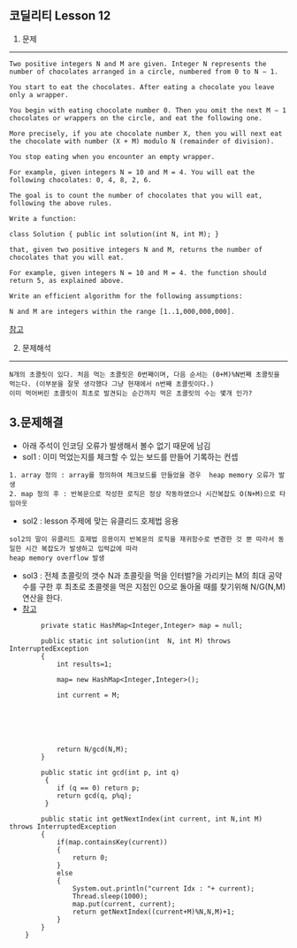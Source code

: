 코딜리티 Lesson 12
--- 
1. 문제
---

```
Two positive integers N and M are given. Integer N represents the number of chocolates arranged in a circle, numbered from 0 to N − 1.

You start to eat the chocolates. After eating a chocolate you leave only a wrapper.

You begin with eating chocolate number 0. Then you omit the next M − 1 chocolates or wrappers on the circle, and eat the following one.

More precisely, if you ate chocolate number X, then you will next eat the chocolate with number (X + M) modulo N (remainder of division).

You stop eating when you encounter an empty wrapper.

For example, given integers N = 10 and M = 4. You will eat the following chocolates: 0, 4, 8, 2, 6.

The goal is to count the number of chocolates that you will eat, following the above rules.

Write a function:

class Solution { public int solution(int N, int M); }

that, given two positive integers N and M, returns the number of chocolates that you will eat.

For example, given integers N = 10 and M = 4. the function should return 5, as explained above.

Write an efficient algorithm for the following assumptions:

N and M are integers within the range [1..1,000,000,000].

```
[참고](https://app.codility.com/demo/results/trainingBHE2PQ-6TD/)

2. 문제해석
---
```
N개의 초콜릿이 있다. 처음 먹는 초콜릿은 0번째이며, 다음 순서는 (0+M)%N번째 초콜릿을 먹는다. (이부분을 잘못 생각했다 그냥 현재에서 n번째 초콜릿이다.) 
이미 먹어버린 초콜릿이 최초로 발견되는 순간까지 먹은 초콜릿의 수는 몇개 인가?
```

3.문제해결
---
* 아래 주석이 인코딩 오류가 발생해서 볼수 없기 때문에 남김
* sol1 : 이미 먹었는지를 체크할 수 있는 보드를 만들어 기록하는 컨셉
```
1. array 정의 : array를 정의하여 체크보드를 만들었을 경우  heap memory 오류가 발생
2. map 정의 후 : 반복문으로 작성한 로직은 정상 작동하였으나 시간복잡도 O(N+M)으로 타임아웃
```
* sol2 : lesson 주제에 맞는 유클리드 호제법 응용
```
sol2의 말이 유클리드 호제법 응용이지 반복문의 로직을 재귀함수로 변경한 것 뿐 따라서 동일한 시간 복잡도가 발생하고 입력값에 따라
heap memory overflow 발생
```
* sol3 : 전체 초콜릿의 갯수 N과 초콜릿을 먹을 인터벌?을 가리키는 M의 최대 공약수를 구한 후 최초로  초콜렛을 먹은 지점인 0으로 돌아올 때를 찾기위해
N/G(N,M) 연산을 한다.
* [참고](https://ergate.tistory.com/entry/Codility-ChocolatesByNumbers-1)

```
		private static HashMap<Integer,Integer> map = null;
		
		public static int solution(int 	N, int M) throws InterruptedException
		{
			int results=1;

			map= new HashMap<Integer,Integer>();
			
			int current = M;
			

			
			
			
			
			return N/gcd(N,M);
		}
		
		public static int gcd(int p, int q)
		 {
			if (q == 0) return p;
			return gcd(q, p%q);
		 }
		
		public static int getNextIndex(int current, int N,int M) throws InterruptedException
		{
			if(map.containsKey(current))
			{
				return 0;
			}
			else
			{
				System.out.println("current Idx : "+ current);
				Thread.sleep(1000);
				map.put(current, current);
				return getNextIndex((current+M)%N,N,M)+1;
			}
		}
	}
```